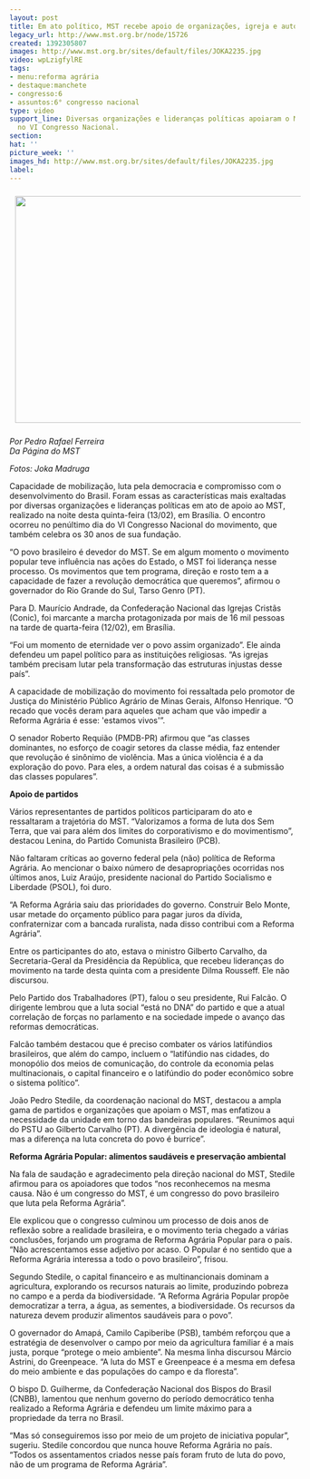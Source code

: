 ```yaml
---
layout: post
title: Em ato político, MST recebe apoio de organizações, igreja e autoridades
legacy_url: http://www.mst.org.br/node/15726
created: 1392305807
images: http://www.mst.org.br/sites/default/files/JOKA2235.jpg
video: wpLzigfylRE
tags:
- menu:reforma agrária
- destaque:manchete
- congresso:6
- assuntos:6° congresso nacional
type: video
support_line: Diversas organizações e lideranças políticas apoiaram o MST em ato realizado
  no VI Congresso Nacional.
section: 
hat: ''
picture_week: ''
images_hd: http://www.mst.org.br/sites/default/files/JOKA2235.jpg
label: 
---
```

<p><img style="vertical-align: middle; margin: 10px;" src="http://www.mst.org.br/sites/default/files/JOKA2235.jpg" alt="" height="400" width="600"></p><p><em>Por Pedro Rafael Ferreira<br>Da Página do MST</em></p><p><em>Fotos: Joka Madruga</em></p><p>Capacidade de mobilização, luta pela democracia e compromisso com o desenvolvimento do Brasil. Foram essas as características mais exaltadas por diversas organizações e lideranças políticas em ato de apoio ao MST, realizado na noite desta quinta-feira (13/02), em Brasília. O encontro ocorreu no penúltimo dia do VI Congresso Nacional do movimento, que também celebra os 30 anos de sua fundação.</p><p>“O povo brasileiro é devedor do MST. Se em algum momento o movimento popular teve influência nas ações do Estado, o MST foi liderança nesse processo. Os movimentos que tem programa, direção e rosto tem a a capacidade de fazer a revolução democrática que queremos”, afirmou o governador do Rio Grande do Sul, Tarso Genro (PT).</p><p>Para D. Maurício Andrade, da Confederação Nacional das Igrejas Cristãs (Conic), foi marcante a marcha protagonizada por mais de 16 mil pessoas na tarde de quarta-feira (12/02), em Brasília.&nbsp;</p><p>“Foi um momento de eternidade ver o povo assim organizado”. Ele ainda defendeu um papel político para as instituições religiosas. “As igrejas também precisam lutar pela transformação das estruturas injustas desse país”.&nbsp;</p><p>A capacidade de mobilização do movimento foi ressaltada pelo promotor de Justiça do Ministério Público Agrário de Minas Gerais, Alfonso Henrique. “O recado que vocês deram para aqueles que acham que vão impedir a Reforma Agrária é esse: 'estamos vivos'”.</p><p>O senador Roberto Requião (PMDB-PR) afirmou que “as classes dominantes, no esforço de coagir setores da classe média, faz entender que revolução é sinônimo de violência. Mas a única violência é a da exploração do povo. Para eles, a ordem natural das coisas é a submissão das classes populares”.</p><p><strong>Apoio de partidos</strong></p><p>Vários representantes de partidos políticos participaram do ato e ressaltaram a trajetória do MST. “Valorizamos a forma de luta dos Sem Terra, que vai para além dos limites do corporativismo e do movimentismo”, destacou Lenina, do Partido Comunista Brasileiro (PCB).</p><p>Não faltaram críticas ao governo federal pela (não) política de Reforma Agrária. Ao mencionar o baixo número de desapropriações ocorridas nos últimos anos, Luiz Araújo, presidente nacional do Partido Socialismo e Liberdade (PSOL), foi duro.</p><p>“A Reforma Agrária saiu das prioridades do governo. Construir Belo Monte, usar metade do orçamento público para pagar juros da dívida, confraternizar com a bancada ruralista, nada disso contribui com a Reforma Agrária”.</p><p>Entre os participantes do ato, estava o ministro Gilberto Carvalho, da Secretaria-Geral da Presidência da República, que recebeu lideranças do movimento na tarde desta quinta com a presidente Dilma Rousseff. Ele não discursou.&nbsp;</p><p>Pelo Partido dos Trabalhadores (PT), falou o seu presidente, Rui Falcão. O dirigente lembrou que a luta social “está no DNA” do partido e que a atual correlação de forças no parlamento e na sociedade impede o avanço das reformas democráticas.&nbsp;</p><p>Falcão também destacou que é preciso combater os vários latifúndios brasileiros, que além do campo, incluem o “latifúndio nas cidades, do monopólio dos meios de comunicação, do controle da economia pelas multinacionais, o capital financeiro e o latifúndio do poder econômico sobre o sistema político”.</p><p>João Pedro Stedile, da coordenação nacional do MST, destacou a ampla gama de partidos e organizações que apoiam o MST, mas enfatizou a necessidade da unidade em torno das bandeiras populares. “Reunimos aqui do PSTU ao Gilberto Carvalho (PT). A divergência de ideologia é natural, mas a diferença na luta concreta do povo é burrice”.</p><p><strong>Reforma Agrária Popular: alimentos saudáveis e preservação ambiental</strong></p><p>Na fala de saudação e agradecimento pela direção nacional do MST, Stedile afirmou para os apoiadores que todos “nos reconhecemos na mesma causa. Não é um congresso do MST, é um congresso do povo brasileiro que luta pela Reforma Agrária”.&nbsp;</p><p>Ele explicou que o congresso culminou um processo de dois anos de reflexão sobre a realidade brasileira, e o movimento teria chegado a várias conclusões, forjando um programa de Reforma Agrária Popular para o país. “Não acrescentamos esse adjetivo por acaso. O Popular é no sentido que a Reforma Agrária interessa a todo o povo brasileiro”, frisou.</p><p>Segundo Stedile, o capital financeiro e as multinancionais dominam a agricultura, explorando os recursos naturais ao limite, produzindo pobreza no campo e a perda da biodiversidade. “A Reforma Agrária Popular propõe democratizar a terra, a água, as sementes, a biodiversidade. Os recursos da natureza devem produzir alimentos saudáveis para o povo”.</p><p>O governador do Amapá, Camilo Capiberibe (PSB), também reforçou que a estratégia de desenvolver o campo por meio da agricultura familiar é a mais justa, porque “protege o meio ambiente”. Na mesma linha discursou Márcio Astrini, do Greenpeace. “A luta do MST e Greenpeace é a mesma em defesa do meio ambiente e das populações do campo e da floresta”.</p><p>O bispo D. Guilherme, da Confederação Nacional dos Bispos do Brasil (CNBB), lamentou que nenhum governo do período democrático tenha realizado a Reforma Agrária e defendeu um limite máximo para a propriedade da terra no Brasil.&nbsp;</p><p>“Mas só conseguiremos isso por meio de um projeto de iniciativa popular”, sugeriu. Stedile concordou que nunca houve Reforma Agrária no país. “Todos os assentamentos criados nesse país foram fruto de luta do povo, não de um programa de Reforma Agrária”.</p><p><object style="width: 600px; height: 500px;" data="http://www.youtube.com/v/wpLzigfylRE&amp;list" type="application/x-shockwave-flash" height="500" width="600"><param name="data" value="http://www.youtube.com/v/wpLzigfylRE&amp;list"><param name="src" value="http://www.youtube.com/v/wpLzigfylRE&amp;list"><param name="align" value="top"></object></p><div>&nbsp;</div>
